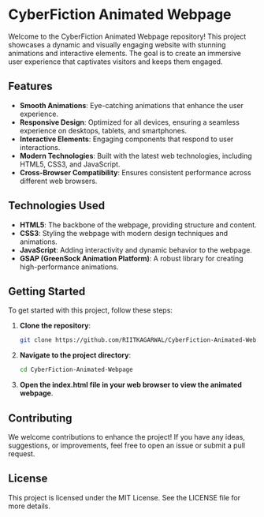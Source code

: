 
# CyberFiction Animated Webpage

Welcome to the CyberFiction Animated Webpage repository! This project showcases a dynamic and visually engaging website with stunning animations and interactive elements. The goal is to create an immersive user experience that captivates visitors and keeps them engaged.

## Features

- **Smooth Animations**: Eye-catching animations that enhance the user experience.
- **Responsive Design**: Optimized for all devices, ensuring a seamless experience on desktops, tablets, and smartphones.
- **Interactive Elements**: Engaging components that respond to user interactions.
- **Modern Technologies**: Built with the latest web technologies, including HTML5, CSS3, and JavaScript.
- **Cross-Browser Compatibility**: Ensures consistent performance across different web browsers.

## Technologies Used

- **HTML5**: The backbone of the webpage, providing structure and content.
- **CSS3**: Styling the webpage with modern design techniques and animations.
- **JavaScript**: Adding interactivity and dynamic behavior to the webpage.
- **GSAP (GreenSock Animation Platform)**: A robust library for creating high-performance animations.

## Getting Started

To get started with this project, follow these steps:

1. **Clone the repository**:
   ```sh
   git clone https://github.com/RIITKAGARWAL/CyberFiction-Animated-Webpage.git
2. **Navigate to the project directory**:

     ```sh
   cd CyberFiction-Animated-Webpage
3. **Open the index.html file in your web browser to view the animated webpage**.

## Contributing
We welcome contributions to enhance the project! If you have any ideas, suggestions, or improvements, feel free to open an issue or submit a pull request.

## License
This project is licensed under the MIT License. See the LICENSE file for more details.
